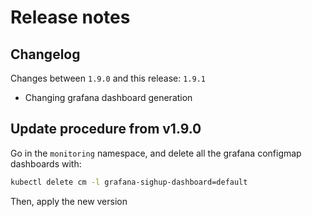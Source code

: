 # Release notes

## Changelog

Changes between `1.9.0` and this release: `1.9.1`

- Changing grafana dashboard generation

## Update procedure from v1.9.0

Go in the `monitoring` namespace, and delete all the grafana configmap dashboards with:

```bash
kubectl delete cm -l grafana-sighup-dashboard=default
```

Then, apply the new version